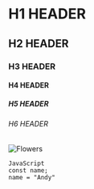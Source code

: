 # H1 HEADER
## H2 HEADER
### H3 HEADER
#### H4 HEADER
##### H5 HEADER
###### H6 HEADER
![Flowers](https://img.freepik.com/vetores-gratis/cartao-floral_53876-91231.jpg?t=st=1740781438~exp=1740785038~hmac=b5ae78fc1f7f38ed24deed09a7218f07e4f9c1e86a4996d15505209dcde9e754&w=996)

```
JavaScript
const name;
name = "Andy"
```
